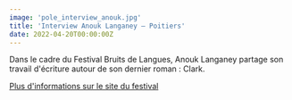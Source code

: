 ```yaml
---
image: 'pole_interview_anouk.jpg'
title: 'Interview Anouk Langaney – Poitiers'
date: 2022-04-20T00:00:00Z
---
```


<p>
  Dans le cadre du Festival Bruits de Langues, Anouk Langaney partage son travail d'écriture autour de son dernier roman : Clark.<br/>
</p>
<p>
  <a
    href="https://uptv.univ-poitiers.fr/program/bruits-de-langues-2022/video-65687-anouk-langaney/index.html?fbclid=IwAR2SX6-KJd6K0YRGoyv-bKGEQwuKDci-UqeiQWG6JUhQ4F9cbO_tyTJGe08"
    rel="noopener noreferrer"
    target="_blank"
  >
    Plus d'informations sur le site du festival
  </a>
</p>


